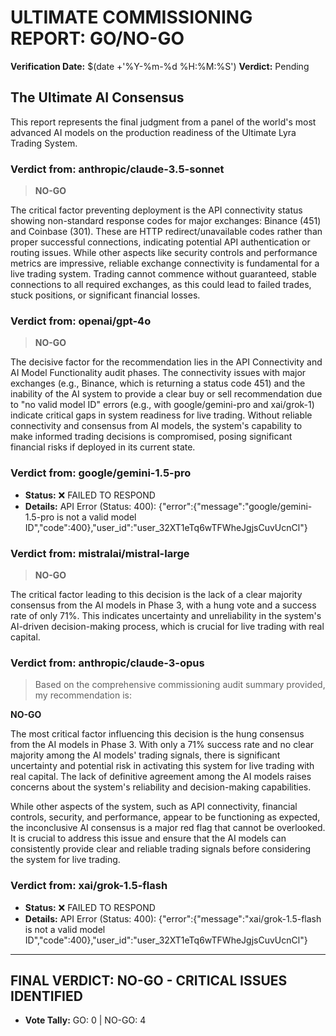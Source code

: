 # ULTIMATE COMMISSIONING REPORT: GO/NO-GO

**Verification Date:** $(date +'%Y-%m-%d %H:%M:%S')
**Verdict:** Pending

## The Ultimate AI Consensus

This report represents the final judgment from a panel of the world's most advanced AI models on the production readiness of the Ultimate Lyra Trading System.

### Verdict from: anthropic/claude-3.5-sonnet
> **NO-GO**

The critical factor preventing deployment is the API connectivity status showing non-standard response codes for major exchanges: Binance (451) and Coinbase (301). These are HTTP redirect/unavailable codes rather than proper successful connections, indicating potential API authentication or routing issues. While other aspects like security controls and performance metrics are impressive, reliable exchange connectivity is fundamental for a live trading system. Trading cannot commence without guaranteed, stable connections to all required exchanges, as this could lead to failed trades, stuck positions, or significant financial losses.

### Verdict from: openai/gpt-4o
> **NO-GO**

The decisive factor for the recommendation lies in the API Connectivity and AI Model Functionality audit phases. The connectivity issues with major exchanges (e.g., Binance, which is returning a status code 451) and the inability of the AI system to provide a clear buy or sell recommendation due to "no valid model ID" errors (e.g., with google/gemini-pro and xai/grok-1) indicate critical gaps in system readiness for live trading. Without reliable connectivity and consensus from AI models, the system's capability to make informed trading decisions is compromised, posing significant financial risks if deployed in its current state.

### Verdict from: google/gemini-1.5-pro
- **Status:** ❌ FAILED TO RESPOND
- **Details:** API Error (Status: 400): {"error":{"message":"google/gemini-1.5-pro is not a valid model ID","code":400},"user_id":"user_32XT1eTq6wTFWheJgjsCuvUcnCl"}

### Verdict from: mistralai/mistral-large
> **NO-GO**

The critical factor leading to this decision is the lack of a clear majority consensus from the AI models in Phase 3, with a hung vote and a success rate of only 71%. This indicates uncertainty and unreliability in the system's AI-driven decision-making process, which is crucial for live trading with real capital.

### Verdict from: anthropic/claude-3-opus
> Based on the comprehensive commissioning audit summary provided, my recommendation is:

**NO-GO**

The most critical factor influencing this decision is the hung consensus from the AI models in Phase 3. With only a 71% success rate and no clear majority among the AI models' trading signals, there is significant uncertainty and potential risk in activating this system for live trading with real capital. The lack of definitive agreement among the AI models raises concerns about the system's reliability and decision-making capabilities.

While other aspects of the system, such as API connectivity, financial controls, security, and performance, appear to be functioning as expected, the inconclusive AI consensus is a major red flag that cannot be overlooked. It is crucial to address this issue and ensure that the AI models can consistently provide clear and reliable trading signals before considering the system for live trading.

### Verdict from: xai/grok-1.5-flash
- **Status:** ❌ FAILED TO RESPOND
- **Details:** API Error (Status: 400): {"error":{"message":"xai/grok-1.5-flash is not a valid model ID","code":400},"user_id":"user_32XT1eTq6wTFWheJgjsCuvUcnCl"}

---

## FINAL VERDICT: **NO-GO** - CRITICAL ISSUES IDENTIFIED

- **Vote Tally:** GO: 0 | NO-GO: 4
